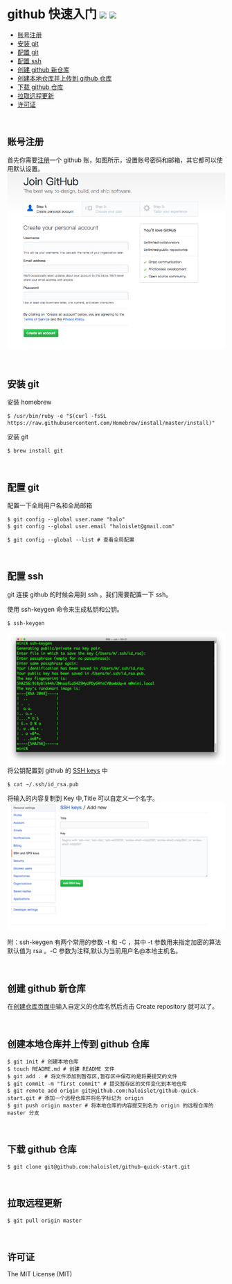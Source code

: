 github 快速入门 ![](https://img.shields.io/github/license/mashape/apistatus.svg)  ![](https://img.shields.io/badge/%EF%A3%BF-Mac-lightgrey.svg)
===

<!-- TOC -->

- [账号注册](#账号注册)
- [安装 git](#安装-git)
- [配置 git](#配置-git)
- [配置 ssh](#配置-ssh)
- [创建 github 新仓库](#创建-github-新仓库)
- [创建本地仓库并上传到 github 仓库](#创建本地仓库并上传到-github-仓库)
- [下载 github 仓库](#下载-github-仓库)
- [拉取远程更新](#拉取远程更新)
- [许可证](#许可证)

<!-- /TOC -->

<br>

## 账号注册
首先你需要[注册](https://github.com/join)一个 github 账，如图所示，设置账号密码和邮箱，其它都可以使用默认设置。
![注册](./imgs/register.png)

<br>

## 安装 git 

安装 homebrew 
```
$ /usr/bin/ruby -e "$(curl -fsSL https://raw.githubusercontent.com/Homebrew/install/master/install)"
```
安装 git
```
$ brew install git
```

<br>

## 配置 git
配置一下全局用户名和全局邮箱
```
$ git config --global user.name "halo"  
$ git config --global user.email "haloislet@gmail.com"
```
```
$ git config --global --list # 查看全局配置
```
<br>

## 配置 ssh
git 连接 github 的时候会用到 ssh 。我们需要配置一下 ssh。

使用 ssh-keygen 命令来生成私钥和公钥。
```
$ ssh-keygen
```
![keygen](./imgs/keygen.png)
将公钥配置到 github 的 [SSH keys](https://github.com/settings/ssh/new) 中

```
$ cat ~/.ssh/id_rsa.pub 
```
将输入的内容复制到 Key 中,Title 可以自定义一个名字。
![addsshkey](./imgs/addsshkey.png)

附：ssh-keygen 有两个常用的参数 -t 和 -C ，其中 -t 参数用来指定加密的算法默认值为 rsa 。-C 参数为注释,默认为当前用户名@本地主机名。

<br>

## 创建 github 新仓库
在[创建仓库页面中](https://github.com/new)输入自定义的仓库名然后点击 Create repository 就可以了。

<br>

## 创建本地仓库并上传到 github 仓库
```
$ git init # 创建本地仓库
$ touch README.md # 创建 README 文件
$ git add . # 将文件添加到暂存区,暂存区中保存的是将要提交的文件
$ git commit -m "first commit" # 提交暂存区的文件变化到本地仓库
$ git remote add origin git@github.com:haloislet/github-quick-start.git # 添加一个远程仓库并将名字标记为 origin
$ git push origin master # 将本地仓库的内容提交到名为 origin 的远程仓库的 master 分支
```

<br>

## 下载 github 仓库
```
$ git clone git@github.com:haloislet/github-quick-start.git
```

<br>

## 拉取远程更新
```
$ git pull origin master
```

<br>

## 许可证

The MIT License (MIT)